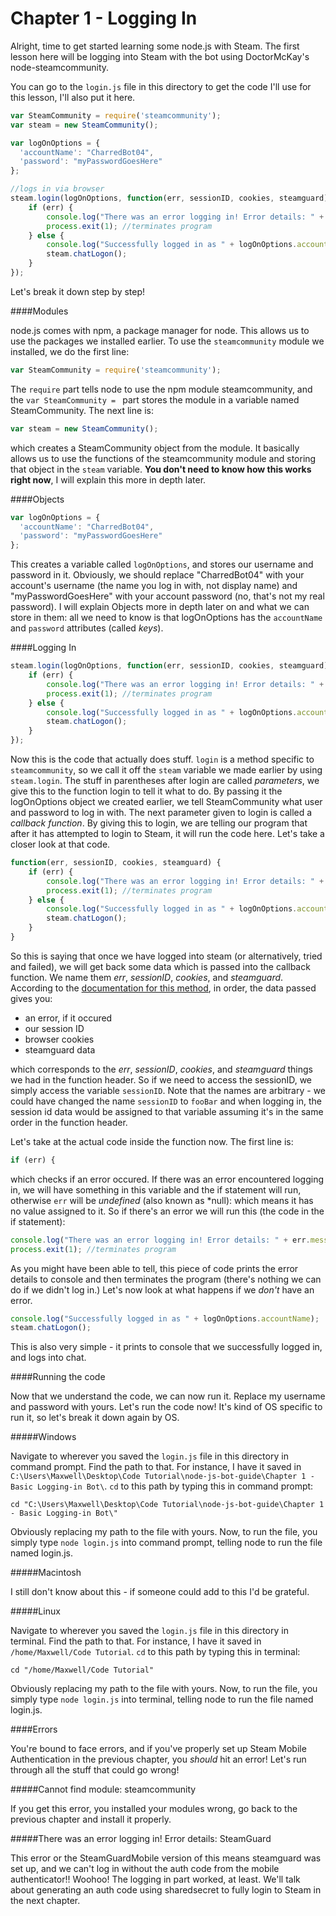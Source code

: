 # Chapter 1 - Logging In

Alright, time to get started learning some node.js with Steam. The first lesson here will be logging into Steam with the bot using DoctorMcKay's node-steamcommunity.

You can go to the `login.js` file in this directory to get the code I'll use for this lesson, I'll also put it here.

```js
var SteamCommunity = require('steamcommunity');
var steam = new SteamCommunity();

var logOnOptions = {
  'accountName': "CharredBot04",
  'password': "myPasswordGoesHere"
};

//logs in via browser
steam.login(logOnOptions, function(err, sessionID, cookies, steamguard) {
	if (err) {
		console.log("There was an error logging in! Error details: " + err.message);
		process.exit(1); //terminates program
	} else {
		console.log("Successfully logged in as " + logOnOptions.accountName);
		steam.chatLogon();
	}
});
```

Let's break it down step by step!

####Modules

node.js comes with npm, a package manager for node. This allows us to use the packages we installed earlier. To use the `steamcommunity` module we installed, we do the first line:

```js
var SteamCommunity = require('steamcommunity');
```

The `require` part tells node to use the npm module steamcommunity, and the `var SteamCommunity = ` part stores the module in a variable named SteamCommunity. The next line is:

```js
var steam = new SteamCommunity();
```

which creates a SteamCommunity object from the module. It basically allows us to use the functions of the steamcommunity module and storing that object in the `steam` variable. **You don't need to know how this works right now**, I will explain this more in depth later.

####Objects

```js
var logOnOptions = {
  'accountName': "CharredBot04",
  'password': "myPasswordGoesHere"
};
```

This creates a variable called `logOnOptions`, and stores our username and password in it. Obviously, we should replace "CharredBot04" with your account's username (the name you log in with, not display name) and "myPasswordGoesHere" with your account password (no, that's not my real password). I will explain Objects more in depth later on and what we can store in them: all we need to know is that logOnOptions has the `accountName` and `password` attributes (called *keys*).

####Logging In

```js
steam.login(logOnOptions, function(err, sessionID, cookies, steamguard) {
	if (err) {
		console.log("There was an error logging in! Error details: " + err.message);
		process.exit(1); //terminates program
	} else {
		console.log("Successfully logged in as " + logOnOptions.accountName);
		steam.chatLogon();
	}
});
```

Now this is the code that actually does stuff. `login` is a method specific to `steamcommunity`, so we call it off the `steam` variable we made earlier by using `steam.login`. The stuff in parentheses after login are called *parameters*, we give this to the function login to tell it what to do. By passing it the logOnOptions object we created earlier, we tell SteamCommunity what user and password to log in with. The next parameter given to login is called a *callback function*. By giving this to login, we are telling our program that after it has attempted to login to Steam, it will run the code here. Let's take a closer look at that code.

```js
function(err, sessionID, cookies, steamguard) {
	if (err) {
		console.log("There was an error logging in! Error details: " + err.message);
		process.exit(1); //terminates program
	} else {
		console.log("Successfully logged in as " + logOnOptions.accountName);
		steam.chatLogon();
	}
}
```

So this is saying that once we have logged into steam (or alternatively, tried and failed), we will get back some data which is passed into the callback function. We name them *err*, *sessionID*, *cookies*, and *steamguard*. According to the [documentation for this method](http://github.com/DoctorMcKay/node-steamcommunity/wiki/SteamCommunity#logindetails-callback), in order, the data passed gives you:

 * an error, if it occured
 * our session ID
 * browser cookies
 * steamguard data

 which corresponds to the *err*, *sessionID*, *cookies*, and *steamguard* things we had in the function header. So if we need to access the sessionID, we simply access the variable `sessionID`. Note that the names are arbitrary - we could have changed the name `sessionID` to `fooBar` and when logging in, the session id data would be assigned to that variable assuming it's in the same order in the function header.

 Let's take at the actual code inside the function now. The first line is:

 ```js
 if (err) {
 ```

 which checks if an error occured. If there was an error encountered logging in, we will have something in this variable and the if statement will run, otherwise `err` will be *undefined* (also known as *null): which means it has no value assigned to it. So if there's an error we will run this (the code in the if statement):

 ```js
console.log("There was an error logging in! Error details: " + err.message);
process.exit(1); //terminates program
```

As you might have been able to tell, this piece of code prints the error details to console and then terminates the program (there's nothing we can do if we didn't log in.) Let's now look at what happens if we *don't* have an error. 

```js
console.log("Successfully logged in as " + logOnOptions.accountName);
steam.chatLogon();
```

This is also very simple - it prints to console that we successfully logged in, and logs into chat.

####Running the code

Now that we understand the code, we can now run it. Replace my username and password with yours. Let's run the code now! It's kind of OS specific to run it, so let's break it down again by OS.

#####Windows

Navigate to wherever you saved the `login.js` file in this directory in command prompt. Find the path to that. For instance, I have it saved in `C:\Users\Maxwell\Desktop\Code Tutorial\node-js-bot-guide\Chapter 1 - Basic Logging-in Bot\`. `cd` to this path by typing this in command prompt:

```
cd "C:\Users\Maxwell\Desktop\Code Tutorial\node-js-bot-guide\Chapter 1 - Basic Logging-in Bot\"
```

Obviously replacing my path to the file with yours. Now, to run the file, you simply type `node login.js` into command prompt, telling node to run the file named login.js.

#####Macintosh

I still don't know about this - if someone could add to this I'd be grateful.

#####Linux

Navigate to wherever you saved the `login.js` file in this directory in terminal. Find the path to that. For instance, I have it saved in `/home/Maxwell/Code Tutorial`. `cd` to this path by typing this in terminal:

```
cd "/home/Maxwell/Code Tutorial"
```

Obviously replacing my path to the file with yours. Now, to run the file, you simply type `node login.js` into terminal, telling node to run the file named login.js.

####Errors

You're bound to face errors, and if you've properly set up Steam Mobile Authentication in the previous chapter, you *should* hit an error! Let's run through all the stuff that could go wrong!


#####Cannot find module: steamcommunity

If you get this error, you installed your modules wrong, go back to the previous chapter and install it properly.

#####There was an error logging in! Error details: SteamGuard

This error or the SteamGuardMobile version of this means steamguard was set up, and we can't log in without the auth code from the mobile authenticator!! Woohoo! The logging in part worked, at least. We'll talk about generating an auth code using sharedsecret to fully login to Steam in the next chapter.


